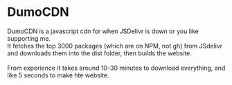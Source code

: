 # DumoCDN
DumoCDN is a javascript cdn for when JSDelivr is down or you like supporting me.<br />
It fetches the top 3000 packages (which are on NPM, not gh) from JSdelivr and downloads them into the dist folder, then builds the website.<br />
<br />
From experience it takes around 10-30 minutes to download everything, and like 5 seconds to make hte website.
